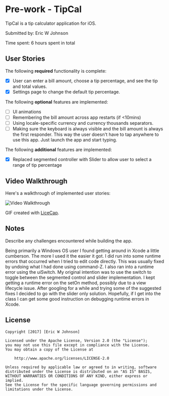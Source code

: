 # Pre-work - TipCal

TipCal is a tip calculator application for iOS.

Submitted by: Eric W Johnson

Time spent: 6 hours spent in total

## User Stories

The following **required** functionality is complete:

* [X] User can enter a bill amount, choose a tip percentage, and see the tip and total values.
* [X] Settings page to change the default tip percentage.

The following **optional** features are implemented:
* [ ] UI animations
* [ ] Remembering the bill amount across app restarts (if <10mins)
* [ ] Using locale-specific currency and currency thousands separators.
* [ ] Making sure the keyboard is always visible and the bill amount is always the first responder. This way the user doesn't have to tap anywhere to use this app. Just launch the app and start typing.

The following **additional** features are implemented:

- [X] Replaced segmented controller with Slider to allow user to select a range of tip percentage


## Video Walkthrough 

Here's a walkthrough of implemented user stories:

<img src='http://i.imgur.com/EAqq3sV.gif' title='Video Walkthrough' width='' alt='Video Walkthrough' />

GIF created with [LiceCap](http://www.cockos.com/licecap/).

## Notes

Describe any challenges encountered while building the app.

Being primarily a Windows OS user I found getting around in Xcode a little cumberson. The more I used it the easier it got.  I did run into some runtime errors that occurred when I tried to edit code directly.  This was usually fixed by undoing what I had done using command-Z.  I also ran into a runtime error using the uiSwitch.  My original intention was to use the switch to toggle between the segmented control and slider implementation.  I kept getting a runtime error on the setOn method, possibly due to a view lifecycle issue.  After googling for a while and trying some of the suggested fixes I decided to go with the slider only solution.  Hopefully, if I get into the class I can get some good instruction on debugging runtime errors in Xcode.

## License

    Copyright [2017] [Eric W Johnson]

    Licensed under the Apache License, Version 2.0 (the "License");
    you may not use this file except in compliance with the License.
    You may obtain a copy of the License at

        http://www.apache.org/licenses/LICENSE-2.0

    Unless required by applicable law or agreed to in writing, software
    distributed under the License is distributed on an "AS IS" BASIS,
    WITHOUT WARRANTIES OR CONDITIONS OF ANY KIND, either express or implied.
    See the License for the specific language governing permissions and
    limitations under the License.

